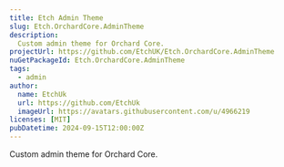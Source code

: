 ```yaml
---
title: Etch Admin Theme
slug: Etch.OrchardCore.AdminTheme
description:
  Custom admin theme for Orchard Core.
projectUrl: https://github.com/EtchUK/Etch.OrchardCore.AdminTheme
nuGetPackageId: Etch.OrchardCore.AdminTheme
tags:
  - admin
author:
  name: EtchUk
  url: https://github.com/EtchUk
  imageUrl: https://avatars.githubusercontent.com/u/4966219
licenses: [MIT]
pubDatetime: 2024-09-15T12:00:00Z
---
```


Custom admin theme for Orchard Core.
